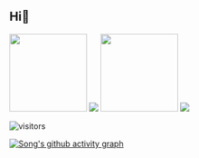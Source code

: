 ## Hi👋


<div align="center"> <img height="137px" src="https://github-readme-stats.vercel.app/api?username=Light-47&hide_title=true&hide_border=true&show_icons=trueline_height=21&text_color=000&icon_color=000&bg_color=0,ea6161,ffc64d,fffc4d,52fa5a&theme=graywhite" /> </div> <div align="center"> <img src="https://github-readme-stats.vercel.app/api/top-langs/?username=Light-47&hide_title=true&hide_border=true&layout=compact&langs_count=6&text_color=000&icon_color=fff&bg_color=0,52fa5a,4dfcff,c64dff&theme=graywhite" /> </div>

<head>
  <meta charset="UTF-8">
  <meta name="viewport" content="width=device-width, initial-scale=1.0">
  <style>
    /* 设置 div 为 inline-block 使其在同一行显示 */
    div {
      display: inline-block;
    }
  </style>
  <title>Document</title>
</head>

<body>
  <div align="center">
    <img height="137px"
      src="https://github-readme-stats.vercel.app/api?username=Light-47&hide_title=true&hide_border=true&show_icons=trueline_height=21&text_color=000&icon_color=000&bg_color=0,ea6161,ffc64d,fffc4d,52fa5a&theme=graywhite" />
  </div>
  <div align="center">
    <img src="https://github-readme-stats.vercel.app/api/top-langs/?username=Light-47&hide_title=true&hide_border=true&layout=compact&langs_count=6&text_color=000&icon_color=fff&bg_color=0,52fa5a,4dfcff,c64dff&theme=graywhite" />
  </div>
</body>

 ![visitors](https://visitor-badge.glitch.me/badge?page_id=Light-47.Light-47&left_color=green&right_color=red)
 
[![Song's github activity graph](https://github-readme-activity-graph.vercel.app/graph?username=Light-47&theme=github)](https://github.com/ashutosh00710/github-readme-activity-graph)
